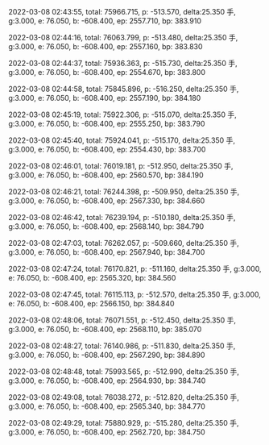 2022-03-08 02:43:55, total: 75966.715, p: -513.570, delta:25.350 手, g:3.000, e: 76.050, b: -608.400, ep: 2557.710, bp: 383.910

2022-03-08 02:44:16, total: 76063.799, p: -513.480, delta:25.350 手, g:3.000, e: 76.050, b: -608.400, ep: 2557.160, bp: 383.830

2022-03-08 02:44:37, total: 75936.363, p: -515.730, delta:25.350 手, g:3.000, e: 76.050, b: -608.400, ep: 2554.670, bp: 383.800

2022-03-08 02:44:58, total: 75845.896, p: -516.250, delta:25.350 手, g:3.000, e: 76.050, b: -608.400, ep: 2557.190, bp: 384.180

2022-03-08 02:45:19, total: 75922.306, p: -515.070, delta:25.350 手, g:3.000, e: 76.050, b: -608.400, ep: 2555.250, bp: 383.790

2022-03-08 02:45:40, total: 75924.041, p: -515.170, delta:25.350 手, g:3.000, e: 76.050, b: -608.400, ep: 2554.430, bp: 383.700

2022-03-08 02:46:01, total: 76019.181, p: -512.950, delta:25.350 手, g:3.000, e: 76.050, b: -608.400, ep: 2560.570, bp: 384.190

2022-03-08 02:46:21, total: 76244.398, p: -509.950, delta:25.350 手, g:3.000, e: 76.050, b: -608.400, ep: 2567.330, bp: 384.660

2022-03-08 02:46:42, total: 76239.194, p: -510.180, delta:25.350 手, g:3.000, e: 76.050, b: -608.400, ep: 2568.140, bp: 384.790

2022-03-08 02:47:03, total: 76262.057, p: -509.660, delta:25.350 手, g:3.000, e: 76.050, b: -608.400, ep: 2567.940, bp: 384.700

2022-03-08 02:47:24, total: 76170.821, p: -511.160, delta:25.350 手, g:3.000, e: 76.050, b: -608.400, ep: 2565.320, bp: 384.560

2022-03-08 02:47:45, total: 76115.113, p: -512.570, delta:25.350 手, g:3.000, e: 76.050, b: -608.400, ep: 2566.150, bp: 384.840

2022-03-08 02:48:06, total: 76071.551, p: -512.450, delta:25.350 手, g:3.000, e: 76.050, b: -608.400, ep: 2568.110, bp: 385.070

2022-03-08 02:48:27, total: 76140.986, p: -511.830, delta:25.350 手, g:3.000, e: 76.050, b: -608.400, ep: 2567.290, bp: 384.890

2022-03-08 02:48:48, total: 75993.565, p: -512.990, delta:25.350 手, g:3.000, e: 76.050, b: -608.400, ep: 2564.930, bp: 384.740

2022-03-08 02:49:08, total: 76038.272, p: -512.820, delta:25.350 手, g:3.000, e: 76.050, b: -608.400, ep: 2565.340, bp: 384.770

2022-03-08 02:49:29, total: 75880.929, p: -515.280, delta:25.350 手, g:3.000, e: 76.050, b: -608.400, ep: 2562.720, bp: 384.750
